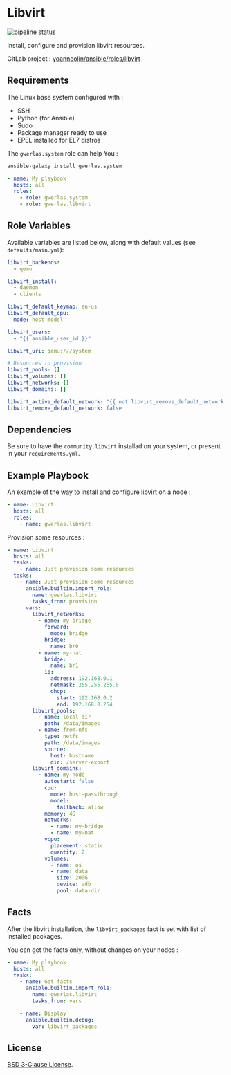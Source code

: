 Libvirt
======

[![pipeline status](https://gitlab.com/yoanncolin/ansible/roles/libvirt/badges/main/pipeline.svg)](https://gitlab.com/yoanncolin/ansible/roles/libvirt/-/commits/main)

Install, configure and provision libvirt resources.

GitLab project : [yoanncolin/ansible/roles/libvirt](https://gitlab.com/yoanncolin/ansible/roles/libvirt)

Requirements
------------

The Linux base system configured with :

- SSH
- Python (for Ansible)
- Sudo
- Package manager ready to use
- EPEL installed for EL7 distros

The `gwerlas.system` role can help You :

```sh
ansible-galaxy install gwerlas.system
```

```yaml
- name: My playbook
  hosts: all
  roles:
    - role: gwerlas.system
    - role: gwerlas.libvirt
```

Role Variables
--------------

Available variables are listed below, along with default values
(see `defaults/main.yml`):

```yaml
libvirt_backends:
  - qemu

libvirt_install:
  - daemon
  - clients

libvirt_default_keymap: en-us
libvirt_default_cpu:
  mode: host-model

libvirt_users:
  - "{{ ansible_user_id }}"

libvirt_uri: qemu:///system

# Resources to provision
libvirt_pools: []
libvirt_volumes: []
libvirt_networks: []
libvirt_domains: []

libvirt_active_default_network: "{{ not libvirt_remove_default_network }}"
libvirt_remove_default_network: false
```

Dependencies
------------

Be sure to have the `community.libvirt` installad on your system, or present
in your `requirements.yml`.

Example Playbook
----------------

An exemple of the way to install and configure libvirt on a node :

```yaml
- name: Libvirt
  hosts: all
  roles:
    - name: gwerlas.libvirt
```

Provision some resources :

```yaml
- name: Libvirt
  hosts: all
  tasks:
    - name: Just provision some resources
  tasks:
    - name: Just provision some resources
      ansible.builtin.import_role:
        name: gwerlas.libvirt
        tasks_from: provision
      vars:
        libvirt_networks:
          - name: my-bridge
            forward:
              mode: bridge
            bridge:
              name: br0
          - name: my-nat
            bridge:
              name: br1
            ip:
              address: 192.168.0.1
              netmask: 255.255.255.0
              dhcp:
                start: 192.168.0.2
                end: 192.168.0.254
        libvirt_pools:
          - name: local-dir
            path: /data/images
          - name: from-nfs
            type: netfs
            path: /data/images
            source:
              host: hostname
              dir: /server-export
        libvirt_domains:
          - name: my-node
            autostart: false
            cpu:
              mode: host-passthrough
              model:
                fallback: allow
            memory: 4G
            networks:
              - name: my-bridge
              - name: my-nat
            vcpu:
              placement: static
              quantity: 2
            volumes:
              - name: os
              - name: data
                size: 200G
                device: vdb
                pool: data-dir
```

Facts
-----

After the libvirt installation, the `libvirt_packages` fact is set with list of
installed packages.

You can get the facts only, without changes on your nodes :

```yaml
- name: My playbook
  hosts: all
  tasks:
    - name: Get facts
      ansible.builtin.import_role:
        name: gwerlas.libvirt
        tasks_from: vars

    - name: Display
      ansible.builtin.debug:
        var: libvirt_packages
```

License
-------

[BSD 3-Clause License](LICENSE).


